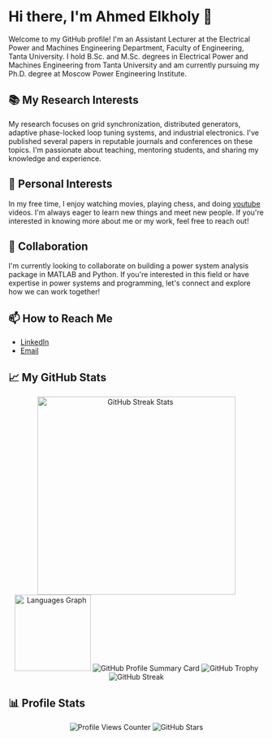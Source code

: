 # Hi there, I'm Ahmed Elkholy 👋

Welcome to my GitHub profile! I'm an Assistant Lecturer at the Electrical Power and Machines Engineering Department, Faculty of Engineering, Tanta University. I hold B.Sc. and M.Sc. degrees in Electrical Power and Machines Engineering from Tanta University and am currently pursuing my Ph.D. degree at Moscow Power Engineering Institute.

## 📚 My Research Interests

My research focuses on grid synchronization, distributed generators, adaptive phase-locked loop tuning systems, and industrial electronics. I've published several papers in reputable journals and conferences on these topics. I'm passionate about teaching, mentoring students, and sharing my knowledge and experience.

## 🌟 Personal Interests

In my free time, I enjoy watching movies, playing chess, and doing [youtube](https://www.youtube.com/@ahmelkholy) videos. I'm always eager to learn new things and meet new people. If you're interested in knowing more about me or my work, feel free to reach out!

## 👯 Collaboration

I'm currently looking to collaborate on building a power system analysis package in MATLAB and Python. If you're interested in this field or have expertise in power systems and programming, let's connect and explore how we can work together!

## 📫 How to Reach Me

- [LinkedIn](https://www.linkedin.com/in/ahmelkholy/)
- [Email](mailto:ahm_elkholy@outlook.com)

## 📈 My GitHub Stats

<div align="center">
  <img width="390" src="https://streak-stats.demolab.com/?user=ahmelkholy&count_private=true&theme=transparent&border_radius=10" alt="GitHub Streak Stats"/>
  <img src="https://github-readme-stats.vercel.app/api/top-langs?username=ahmelkholy&locale=en&hide_title=false&layout=compact&card_width=320&langs_count=5&theme=transparent&hide_border=false&custom_title=Languages" height="150" alt="Languages Graph"/>
  <img src="https://github-profile-summary-cards.vercel.app/api/cards/profile-details?username=ahmelkholy&theme=default" alt="GitHub Profile Summary Card"/>
  <img src="https://github-profile-trophy.vercel.app/?username=ahmelkholy&theme=onedark" alt="GitHub Trophy"/>
  <img src="https://github-readme-streak-stats.herokuapp.com?user=ahmelkholy&theme=highcontrast&hide_border=true" alt="GitHub Streak"/>
</div>

## 📊 Profile Stats

<div align="center">
  <img src="https://komarev.com/ghpvc/?username=ahmelkholy&color=brightgreen" alt="Profile Views Counter"/>
  <img src="https://img.shields.io/github/stars/ahmelkholy?color=ff69b4&style=for-the-badge" alt="GitHub Stars"/>
</div>

